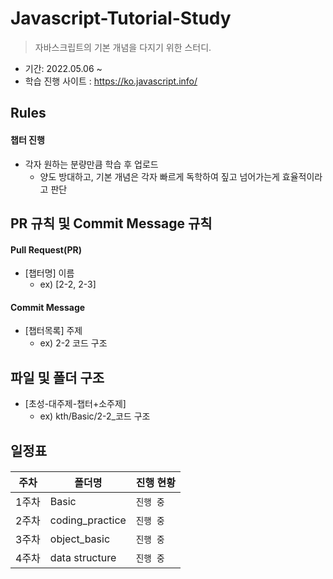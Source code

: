 # Javascript-Tutorial-Study

> 자바스크립트의 기본 개념을 다지기 위한 스터디.

- 기간: 2022.05.06 ~
- 학습 진행 사이트 : <https://ko.javascript.info/>

## Rules

#### 챕터 진행

- 각자 원하는 분량만큼 학습 후 업로드
   - 양도 방대하고, 기본 개념은 각자 빠르게 독학하여 짚고 넘어가는게 효율적이라고 판단

## PR 규칙 및 Commit Message 규칙

#### Pull Request(PR)

* [챕터명] 이름
   * ex) [2-2, 2-3] 

#### Commit Message

- [챕터목록] 주제 
   - ex) 2-2 코드 구조
 
## 파일 및 폴더 구조

- [초성-대주제-챕터+소주제] 
   - ex) kth/Basic/2-2_코드 구조



## 일정표

#### 

| **주차** | **폴더명**          | **진행 현황**  |
| -------- | ------------------- | ---------------|
| 1주차    | Basic               |     `진행 중`   |
| 2주차    | coding_practice     |     `진행 중`   |
| 3주차    | object_basic        |     `진행 중`   |
| 4주차    | data structure      |     `진행 중`   | 
